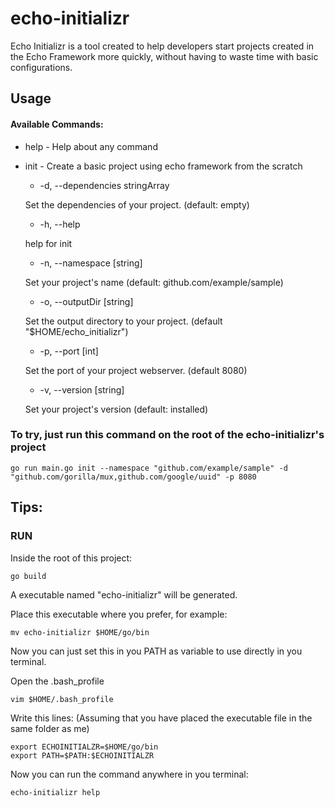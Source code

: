 # echo-initializr

Echo Initializr is a tool created to help developers start projects created in the Echo Framework more quickly, without having to waste time with basic configurations.

## Usage

#### Available Commands:

  - help - Help about any command
  - init  - Create a basic project using echo framework from the scratch
    -   -d, --dependencies stringArray 
    
    Set the dependencies of your project. (default: empty)

    - -h, --help 
    
    help for init

    - -n, --namespace [string] 
    
    Set your project's name (default: github.com/example/sample)

    - -o, --outputDir [string]           
    
    Set the output directory to your project. (default "$HOME/echo_initializr")

    - -p, --port [int]                   
    
    Set the port of your project webserver. (default 8080)

    - -v, --version [string]             
    
    Set your project's version (default: installed)


### To try, just run this command on the root of the echo-initializr's project
```
go run main.go init --namespace "github.com/example/sample" -d "github.com/gorilla/mux,github.com/google/uuid" -p 8080
```

## Tips:
### RUN
Inside the root of this project:
```
go build
```
A executable named "echo-initializr" will be generated.

Place this executable where you prefer, for example:
```
mv echo-initializr $HOME/go/bin
```
Now you can just set this in you PATH as variable to use directly in you terminal.

Open the .bash_profile 
```
vim $HOME/.bash_profile
```
Write this lines: (Assuming that you have placed the executable file in the same folder as me)
```
export ECHOINITIALZR=$HOME/go/bin
export PATH=$PATH:$ECHOINITIALZR
```

Now you can run the command anywhere in you terminal:
```
echo-initializr help
```
